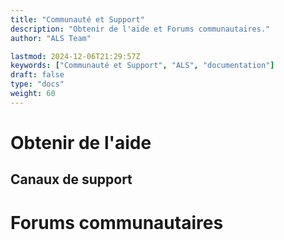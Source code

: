 ```yaml
---
title: "Communauté et Support"
description: "Obtenir de l'aide et Forums communautaires."
author: "ALS Team"

lastmod: 2024-12-06T21:29:57Z
keywords: ["Communauté et Support", "ALS", "documentation"]
draft: false
type: "docs"
weight: 60
---
```



# Obtenir de l'aide
## Canaux de support
# Forums communautaires


